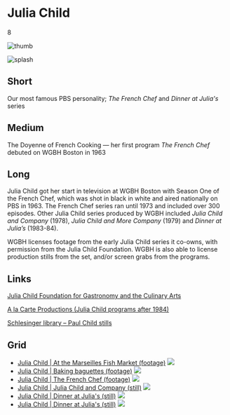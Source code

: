 # Julia Child

8

![thumb](https://s3.amazonaws.com/wgbhstocksales.org/content/collections/julia_child/julia-thumb_348x196.png)

![splash](https://s3.amazonaws.com/wgbhstocksales.org/content/collections/julia_child/julia_collection_main_770x433.png)

## Short

Our most famous PBS personality;
*The French Chef* and *Dinner at Julia's* series

## Medium

The Doyenne of French Cooking — her first program *The French Chef* debuted on WGBH Boston in 1963

## Long

Julia Child got her start in television at WGBH Boston with Season One of the
French Chef, which was shot in black in white and aired nationally on PBS in 1963.  The
French Chef series ran until 1973 and included over 300 episodes.
Other Julia Child series produced by WGBH included *Julia Child and Company* (1978),
*Julia Child and More Company* (1979)  and *Dinner at Julia’s* (1983-84).

WGBH licenses footage from the early Julia Child series it co-owns, with permission
from the Julia Child Foundation. WGBH is also able to license production stills
from the set, and/or screen grabs from the programs.   

## Links

[Julia Child Foundation for Gastronomy and the Culinary Arts](http://www.juliachildfoundation.org)

[A la Carte Productions (Julia Child programs after 1984)](http://www.alacartetv.com/html/jnj/jnj.htm)

[Schlesinger library – Paul Child stills](http://asklib.schlesinger.radcliffe.edu/index.php)

## Grid

- [Julia Child | At the Marseilles Fish Market (footage)](http://openvault.wgbh.org/catalog/V_FCE3AFA560C24607BBB137BED1CFE183) ![](https://s3.amazonaws.com/wgbhstocksales.org/content/collections/julia_child/Julia+Child+at+the+fish+market_348x196.png)
- [Julia Child | Baking baguettes (footage)](http://video.pbs.org/program/julia-child-baking-julia/) ![](https://s3.amazonaws.com/wgbhstocksales.org/content/collections/julia_child/Julia+with+baguettes_348x196.png)
- [Julia Child | The French Chef (footage)](http://openvault.wgbh.org/catalog/V_B0D9EDA444FC425C8932E0BE8198AAA5) ![](https://s3.amazonaws.com/wgbhstocksales.org/content/collections/julia_child/Julia+B%26W_348x196.png)
- [Julia Child | Julia Child and Company (still)](http://openvault.wgbh.org/catalog/V_7DD556F277364C148567FD2498CBE99F) ![](https://s3.amazonaws.com/wgbhstocksales.org/content/collections/julia_child/JuliaInKitchen7_348x196.jpg)
- [Julia Child | Dinner at Julia's (still)](http://openvault.wgbh.org/catalog/V_014A9E3188F644378BDEDF18558E6C0F) ![](https://s3.amazonaws.com/wgbhstocksales.org/content/collections/julia_child/JuliaWithCrabs_348x196.jpg)
- [Julia Child | Dinner at Julia's (still)](http://openvault.wgbh.org/catalog/V_014A9E3188F644378BDEDF18558E6C0F) ![](https://s3.amazonaws.com/wgbhstocksales.org/content/collections/julia_child/JuliaInWoods_348x196.jpg)
